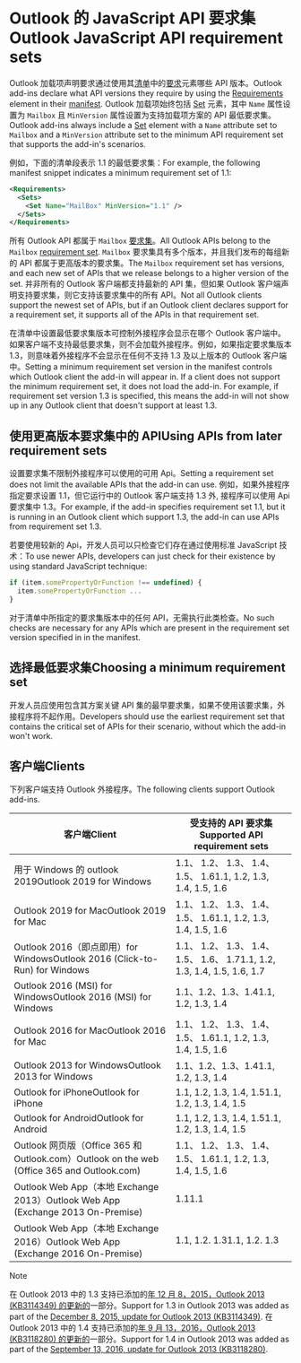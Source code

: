 # <a name="outlook-javascript-api-requirement-sets"></a><span data-ttu-id="5711d-101">Outlook 的 JavaScript API 要求集</span><span class="sxs-lookup"><span data-stu-id="5711d-101">Outlook JavaScript API requirement sets</span></span>

<span data-ttu-id="5711d-102">Outlook 加载项声明要求通过使用其[清单](https://docs.microsoft.com/office/dev/add-ins/develop/add-in-manifests)中的[要求](/javascript/office/manifest/requirements)元素哪些 API 版本。</span><span class="sxs-lookup"><span data-stu-id="5711d-102">Outlook add-ins declare what API versions they require by using the [Requirements](/javascript/office/manifest/requirements) element in their [manifest](https://docs.microsoft.com/office/dev/add-ins/develop/add-in-manifests).</span></span> <span data-ttu-id="5711d-103">Outlook 加载项始终包括 [Set](/javascript/office/manifest/set) 元素，其中 `Name` 属性设置为 `Mailbox` 且 `MinVersion` 属性设置为支持加载项方案的 API 最低要求集。</span><span class="sxs-lookup"><span data-stu-id="5711d-103">Outlook add-ins always include a [Set](/javascript/office/manifest/set) element with a `Name` attribute set to `Mailbox` and a `MinVersion` attribute set to the minimum API requirement set that supports the add-in's scenarios.</span></span>

<span data-ttu-id="5711d-104">例如，下面的清单段表示 1.1 的最低要求集：</span><span class="sxs-lookup"><span data-stu-id="5711d-104">For example, the following manifest snippet indicates a minimum requirement set of 1.1:</span></span>

```xml
<Requirements>
  <Sets>
    <Set Name="MailBox" MinVersion="1.1" />
  </Sets>
</Requirements>
```

<span data-ttu-id="5711d-105">所有 Outlook API 都属于 `Mailbox` [要求集](https://docs.microsoft.com/office/dev/add-ins/develop/specify-office-hosts-and-api-requirements)。</span><span class="sxs-lookup"><span data-stu-id="5711d-105">All Outlook APIs belong to the `Mailbox` [requirement set](https://docs.microsoft.com/office/dev/add-ins/develop/specify-office-hosts-and-api-requirements).</span></span> <span data-ttu-id="5711d-106">`Mailbox` 要求集具有多个版本，并且我们发布的每组新的 API 都属于更高版本的要求集。</span><span class="sxs-lookup"><span data-stu-id="5711d-106">The `Mailbox` requirement set has versions, and each new set of APIs that we release belongs to a higher version of the set.</span></span> <span data-ttu-id="5711d-107">并非所有的 Outlook 客户端都支持最新的 API 集，但如果 Outlook 客户端声明支持要求集，则它支持该要求集中的所有 API。</span><span class="sxs-lookup"><span data-stu-id="5711d-107">Not all Outlook clients support the newest set of APIs, but if an Outlook client declares support for a requirement set, it supports all of the APIs in that requirement set.</span></span>

<span data-ttu-id="5711d-p103">在清单中设置最低要求集版本可控制外接程序会显示在哪个 Outlook 客户端中。如果客户端不支持最低要求集，则不会加载外接程序。例如，如果指定要求集版本 1.3，则意味着外接程序不会显示在任何不支持 1.3 及以上版本的 Outlook 客户端中。</span><span class="sxs-lookup"><span data-stu-id="5711d-p103">Setting a minimum requirement set version in the manifest controls which Outlook client the add-in will appear in. If a client does not support the minimum requirement set, it does not load the add-in. For example, if requirement set version 1.3 is specified, this means the add-in will not show up in any Outlook client that doesn't support at least 1.3.</span></span>

## <a name="using-apis-from-later-requirement-sets"></a><span data-ttu-id="5711d-111">使用更高版本要求集中的 API</span><span class="sxs-lookup"><span data-stu-id="5711d-111">Using APIs from later requirement sets</span></span>

<span data-ttu-id="5711d-112">设置要求集不限制外接程序可以使用的可用 Api。</span><span class="sxs-lookup"><span data-stu-id="5711d-112">Setting a requirement set does not limit the available APIs that the add-in can use.</span></span> <span data-ttu-id="5711d-113">例如，如果外接程序指定要求设置 1.1，但它运行中的 Outlook 客户端支持 1.3 外, 接程序可以使用 Api 要求集中 1.3。</span><span class="sxs-lookup"><span data-stu-id="5711d-113">For example, if the add-in specifies requirement set 1.1, but it is running in an Outlook client which support 1.3, the add-in can use APIs from requirement set 1.3.</span></span>

<span data-ttu-id="5711d-114">若要使用较新的 Api，开发人员可以只检查它们存在通过使用标准 JavaScript 技术：</span><span class="sxs-lookup"><span data-stu-id="5711d-114">To use newer APIs, developers can just check for their existence by using standard JavaScript technique:</span></span>

```js
if (item.somePropertyOrFunction !== undefined) {
  item.somePropertyOrFunction ...
}
```

<span data-ttu-id="5711d-115">对于清单中所指定的要求集版本中的任何 API，无需执行此类检查。</span><span class="sxs-lookup"><span data-stu-id="5711d-115">No such checks are necessary for any APIs which are present in the requirement set version specified in in the manifest.</span></span>

## <a name="choosing-a-minimum-requirement-set"></a><span data-ttu-id="5711d-116">选择最低要求集</span><span class="sxs-lookup"><span data-stu-id="5711d-116">Choosing a minimum requirement set</span></span>

<span data-ttu-id="5711d-117">开发人员应使用包含其方案关键 API 集的最早要求集，如果不使用该要求集，外接程序将不起作用。</span><span class="sxs-lookup"><span data-stu-id="5711d-117">Developers should use the earliest requirement set that contains the critical set of APIs for their scenario, without which the add-in won't work.</span></span>

## <a name="clients"></a><span data-ttu-id="5711d-118">客户端</span><span class="sxs-lookup"><span data-stu-id="5711d-118">Clients</span></span>

<span data-ttu-id="5711d-119">下列客户端支持 Outlook 外接程序。</span><span class="sxs-lookup"><span data-stu-id="5711d-119">The following clients support Outlook add-ins.</span></span>

| <span data-ttu-id="5711d-120">客户端</span><span class="sxs-lookup"><span data-stu-id="5711d-120">Client</span></span> | <span data-ttu-id="5711d-121">受支持的 API 要求集</span><span class="sxs-lookup"><span data-stu-id="5711d-121">Supported API requirement sets</span></span> |
| --- | --- |
| <span data-ttu-id="5711d-122">用于 Windows 的 outlook 2019</span><span class="sxs-lookup"><span data-stu-id="5711d-122">Outlook 2019 for Windows</span></span> | <span data-ttu-id="5711d-123">1.1、 1.2、 1.3、 1.4、 1.5、 1.6</span><span class="sxs-lookup"><span data-stu-id="5711d-123">1.1, 1.2, 1.3, 1.4, 1.5, 1.6</span></span> |
| <span data-ttu-id="5711d-124">Outlook 2019 for Mac</span><span class="sxs-lookup"><span data-stu-id="5711d-124">Outlook 2019 for Mac</span></span> | <span data-ttu-id="5711d-125">1.1、 1.2、 1.3、 1.4、 1.5、 1.6</span><span class="sxs-lookup"><span data-stu-id="5711d-125">1.1, 1.2, 1.3, 1.4, 1.5, 1.6</span></span> |
| <span data-ttu-id="5711d-126">Outlook 2016（即点即用）for Windows</span><span class="sxs-lookup"><span data-stu-id="5711d-126">Outlook 2016 (Click-to-Run) for Windows</span></span> | <span data-ttu-id="5711d-127">1.1、 1.2、 1.3、 1.4、 1.5、 1.6、 1.7</span><span class="sxs-lookup"><span data-stu-id="5711d-127">1.1, 1.2, 1.3, 1.4, 1.5, 1.6, 1.7</span></span> |
| <span data-ttu-id="5711d-128">Outlook 2016 (MSI) for Windows</span><span class="sxs-lookup"><span data-stu-id="5711d-128">Outlook 2016 (MSI) for Windows</span></span> | <span data-ttu-id="5711d-129">1.1、1.2、1.3、1.4</span><span class="sxs-lookup"><span data-stu-id="5711d-129">1.1, 1.2, 1.3, 1.4</span></span> |
| <span data-ttu-id="5711d-130">Outlook 2016 for Mac</span><span class="sxs-lookup"><span data-stu-id="5711d-130">Outlook 2016 for Mac</span></span> | <span data-ttu-id="5711d-131">1.1、 1.2、 1.3、 1.4、 1.5、 1.6</span><span class="sxs-lookup"><span data-stu-id="5711d-131">1.1, 1.2, 1.3, 1.4, 1.5, 1.6</span></span> |
| <span data-ttu-id="5711d-132">Outlook 2013 for Windows</span><span class="sxs-lookup"><span data-stu-id="5711d-132">Outlook 2013 for Windows</span></span> | <span data-ttu-id="5711d-133">1.1、1.2、1.3、1.4</span><span class="sxs-lookup"><span data-stu-id="5711d-133">1.1, 1.2, 1.3, 1.4</span></span> |
| <span data-ttu-id="5711d-134">Outlook for iPhone</span><span class="sxs-lookup"><span data-stu-id="5711d-134">Outlook for iPhone</span></span> | <span data-ttu-id="5711d-135">1.1, 1.2, 1.3, 1.4, 1.5</span><span class="sxs-lookup"><span data-stu-id="5711d-135">1.1, 1.2, 1.3, 1.4, 1.5</span></span> |
| <span data-ttu-id="5711d-136">Outlook for Android</span><span class="sxs-lookup"><span data-stu-id="5711d-136">Outlook for Android</span></span> | <span data-ttu-id="5711d-137">1.1, 1.2, 1.3, 1.4, 1.5</span><span class="sxs-lookup"><span data-stu-id="5711d-137">1.1, 1.2, 1.3, 1.4, 1.5</span></span> |
| <span data-ttu-id="5711d-138">Outlook 网页版（Office 365 和 Outlook.com）</span><span class="sxs-lookup"><span data-stu-id="5711d-138">Outlook on the web (Office 365 and Outlook.com)</span></span> | <span data-ttu-id="5711d-139">1.1、 1.2、 1.3、 1.4、 1.5、 1.6</span><span class="sxs-lookup"><span data-stu-id="5711d-139">1.1, 1.2, 1.3, 1.4, 1.5, 1.6</span></span> |
| <span data-ttu-id="5711d-140">Outlook Web App（本地 Exchange 2013）</span><span class="sxs-lookup"><span data-stu-id="5711d-140">Outlook Web App (Exchange 2013 On-Premise)</span></span> | <span data-ttu-id="5711d-141">1.1</span><span class="sxs-lookup"><span data-stu-id="5711d-141">1.1</span></span> |
| <span data-ttu-id="5711d-142">Outlook Web App（本地 Exchange 2016）</span><span class="sxs-lookup"><span data-stu-id="5711d-142">Outlook Web App (Exchange 2016 On-Premise)</span></span> | <span data-ttu-id="5711d-p105">1.1, 1.2. 1.3</span><span class="sxs-lookup"><span data-stu-id="5711d-p105">1.1, 1.2. 1.3</span></span> |

> [!NOTE]
> <span data-ttu-id="5711d-145">在 Outlook 2013 中的 1.3 支持已添加的[年 12 月 8，2015，Outlook 2013 (KB3114349) 的更新的](https://support.microsoft.com/kb/3114349)一部分。</span><span class="sxs-lookup"><span data-stu-id="5711d-145">Support for 1.3 in Outlook 2013 was added as part of the [December 8, 2015, update for Outlook 2013 (KB3114349)](https://support.microsoft.com/kb/3114349).</span></span> <span data-ttu-id="5711d-146">在 Outlook 2013 中的 1.4 支持已添加的[年 9 月 13，2016，Outlook 2013 (KB3118280) 的更新的](https://support.microsoft.com/help/3118280)一部分。</span><span class="sxs-lookup"><span data-stu-id="5711d-146">Support for 1.4 in Outlook 2013 was added as part of the [September 13, 2016, update for Outlook 2013 (KB3118280)](https://support.microsoft.com/help/3118280).</span></span>
